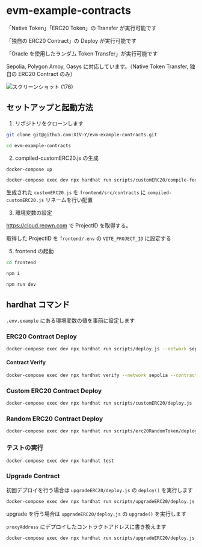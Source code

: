 # evm-example-contracts

「Native Token」「ERC20 Token」の Transfer が実行可能です

「独自の ERC20 Contract」の Deploy が実行可能です

「Oracle を使用したランダム Token Transfer」が実行可能です

Sepolia, Polygon Amoy, Oasys に対応しています。（Native Token Transfer, 独自の ERC20 Contract のみ）

![スクリーンショット (176)](https://github.com/user-attachments/assets/8dbe2059-f2fe-4634-a06e-f029642c0ef5)

## セットアップと起動方法

1. リポジトリをクローンします

```bash
git clone git@github.com:XIV-Y/evm-example-contracts.git
```

```bash
cd evm-example-contracts
```

2. compiled-customERC20.js の生成

```bash
docker-compose up
```

```bash
docker-compose exec dev npx hardhat run scripts/customERC20/compile-for-react.js
```

生成された `customERC20.js` を `frontend/src/contracts` に `compiled-customERC20.js` リネームを行い配置

3. 環境変数の設定

https://cloud.reown.com で ProjectID を取得する。

取得した ProjectID を `frontend/.env` の `VITE_PROJECT_ID` に設定する

5. frontend の起動

```bash
cd frontend
```

```bash
npm i
```

```bash
npm run dev
```

## hardhat コマンド

`.env.example` にある環境変数の値を事前に設定します

### ERC20 Contract Deploy
```bash
docker-compose exec dev npx hardhat run scripts/deploy.js --network sepolia
```

#### Contract Verify
```bash
docker-compose exec dev npx hardhat verify --network sepolia --contract contracts/erc20.sol:XIVYToken <CONTRACT_ADDRESS>
```

### Custom ERC20 Contract Deploy
```bash
docker-compose exec dev npx hardhat run scripts/customERC20/deploy.js --network sepolia
```

### Random ERC20 Contract Deploy
```bash
docker-compose exec dev npx hardhat run scripts/erc20RandomToken/deploy.js --network sepolia
```

### テストの実行
```bash
docker-compose exec dev npx hardhat test
```

### Upgrade Contract

初回デプロイを行う場合は `upgradeERC20/deploy.js` の `deploy()` を実行します

```bash
docker-compose exec dev npx hardhat run scripts/upgradeERC20/deploy.js --network sepolia
```

upgrade を行う場合は `upgradeERC20/deploy.js` の `upgrade()` を実行します

`proxyAddress` にデプロイしたコントラクトアドレスに書き換えます

```bash
docker-compose exec dev npx hardhat run scripts/upgradeERC20/deploy.js --network sepolia
```
